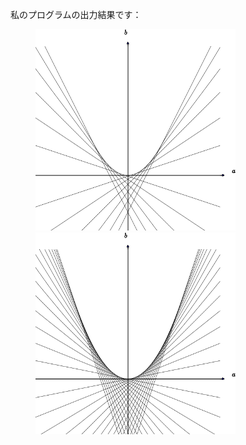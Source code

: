 ﻿私のプログラムの出力結果です：

<img src="envelope0.png" alt="envelope0" width="320" hspace="40"/>
<img src="envelope1.png" alt="envelope1" width="320" hspace="40"/>